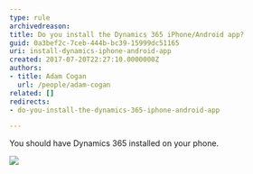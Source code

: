 ```yaml
---
type: rule
archivedreason: 
title: Do you install the Dynamics 365 iPhone/Android app?
guid: 0a3bef2c-7ceb-444b-bc39-15999dc51165
uri: install-dynamics-iphone-android-app
created: 2017-07-20T22:27:10.0000000Z
authors:
- title: Adam Cogan
  url: /people/adam-cogan
related: []
redirects:
- do-you-install-the-dynamics-365-iphone-android-app

---
```


You should have Dynamics 365 installed on your phone.

<!--endintro-->

![](dynamics365-app.png)
